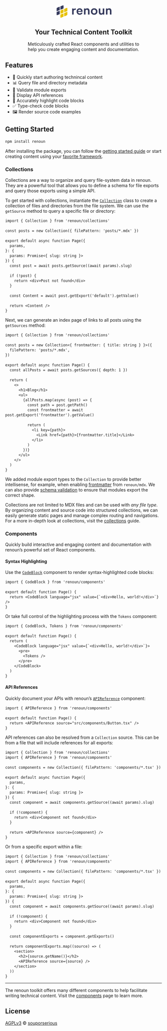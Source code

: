 <div align="center">
  <a href="https://renoun.dev">
    <picture>
      <source media="(prefers-color-scheme: dark)" srcset="/packages/renoun/images/logo-dark.png">
      <img src="/packages/renoun/images/logo-light.png" alt="renoun" width="180"/>
    </picture>
  </a>
  <h2>Your Technical Content Toolkit</h2>
  <p>
Meticulously crafted React components and utilities to<br/>help you create engaging content and documentation.
  </p>
</div>

## Features

- 📝 Quickly start authoring technincal content
- 📊 Query file and directory metadata
- 🛟 Validate module exports
- 📘 Display API references
- 🌈 Accurately highlight code blocks
- ✅ Type-check code blocks
- 🖼️ Render source code examples

## Getting Started

```bash
npm install renoun
```

After installing the package, you can follow the [getting started guide](https://www.renoun.dev/docs/getting-started) or start creating content using your [favorite framework](https://www.renoun.dev/guides).

### Collections

Collections are a way to organize and query file-system data in renoun. They are a powerful tool that allows you to define a schema for file exports and query those exports using a simple API.

To get started with collections, instantiate the [`Collection`](https://www.renoun.dev/collections#collection) class to create a collection of files and directories from the file system. We can use the `getSource` method to query a specific file or directory:

```tsx
import { Collection } from 'renoun/collections'

const posts = new Collection({ filePattern: 'posts/*.mdx' })

export default async function Page({
  params,
}: {
  params: Promise<{ slug: string }>
}) {
  const post = await posts.getSource((await params).slug)

  if (!post) {
    return <div>Post not found</div>
  }

  const Content = await post.getExport('default').getValue()

  return <Content />
}
```

Next, we can generate an index page of links to all posts using the `getSources` method:

```tsx
import { Collection } from 'renoun/collections'

const posts = new Collection<{ frontmatter: { title: string } }>({
  filePattern: 'posts/*.mdx',
})

export default async function Page() {
  const allPosts = await posts.getSources({ depth: 1 })

  return (
    <>
      <h1>Blog</h1>
      <ul>
        {allPosts.map(async (post) => {
          const path = post.getPath()
          const frontmatter = await post.getExport('frontmatter').getValue()

          return (
            <li key={path}>
              <Link href={path}>{frontmatter.title}</Link>
            </li>
          )
        })}
      </ul>
    </>
  )
}
```

We added module export types to the `Collection` to provide better intellisense, for example, when enabling [frontmatter](https://www.renoun.dev/guides/mdx#remark-frontmatter) from `renoun/mdx`. We can also provide [schema validation](https://www.renoun.dev/docs/getting-started#validating-exports) to ensure that modules export the correct shape.

Collections are not limited to MDX files and can be used with _any file type_. By organizing content and source code into structured collections, we can easily generate static pages and manage complex routing and navigations. For a more in-depth look at collections, visit the [collections](https://www.renoun.dev/collections) guide.

### Components

Quickly build interactive and engaging content and documentation with renoun’s powerful set of React components.

#### Syntax Highlighting

Use the [`CodeBlock`](https://www.renoun.dev/components/code-block) component to render syntax-highlighted code blocks:

```tsx
import { CodeBlock } from 'renoun/components'

export default function Page() {
  return <CodeBlock language="jsx" value={`<div>Hello, world!</div>`} />
}
```

Or take full control of the highlighting process with the `Tokens` component:

```tsx
import { CodeBlock, Tokens } from 'renoun/components'

export default function Page() {
  return (
    <CodeBlock language="jsx" value={`<div>Hello, world!</div>`}>
      <pre>
        <Tokens />
      </pre>
    </CodeBlock>
  )
}
```

#### API References

Quickly document your APIs with renoun’s [`APIReference`](https://www.renoun.dev/components/api-reference) component:

```tsx
import { APIReference } from 'renoun/components'

export default function Page() {
  return <APIReference source="src/components/Button.tsx" />
}
```

API references can also be resolved from a `Collection` source. This can be from a file that will include references for all exports:

```tsx
import { Collection } from 'renoun/collections'
import { APIReference } from 'renoun/components'

const components = new Collection({ filePattern: 'components/*.tsx' })

export default async function Page({
  params,
}: {
  params: Promise<{ slug: string }>
}) {
  const component = await components.getSource((await params).slug)

  if (!component) {
    return <div>Component not found</div>
  }

  return <APIReference source={component} />
}
```

Or from a specific export within a file:

```tsx
import { Collection } from 'renoun/collections'
import { APIReference } from 'renoun/components'

const components = new Collection({ filePattern: 'components/*.tsx' })

export default async function Page({
  params,
}: {
  params: Promise<{ slug: string }>
}) {
  const component = await components.getSource((await params).slug)

  if (!component) {
    return <div>Component not found</div>
  }

  const componentExports = component.getExports()

  return componentExports.map((source) => (
    <section>
      <h2>{source.getName()}</h2>
      <APIReference source={source} />
    </section>
  ))
}
```

---

The renoun toolkit offers many different components to help facilitate writing technical content. Visit the [components](https://www.renoun.dev/components) page to learn more.

## License

[AGPLv3](/LICENSE.md) © [souporserious](https://souporserious.com/)
